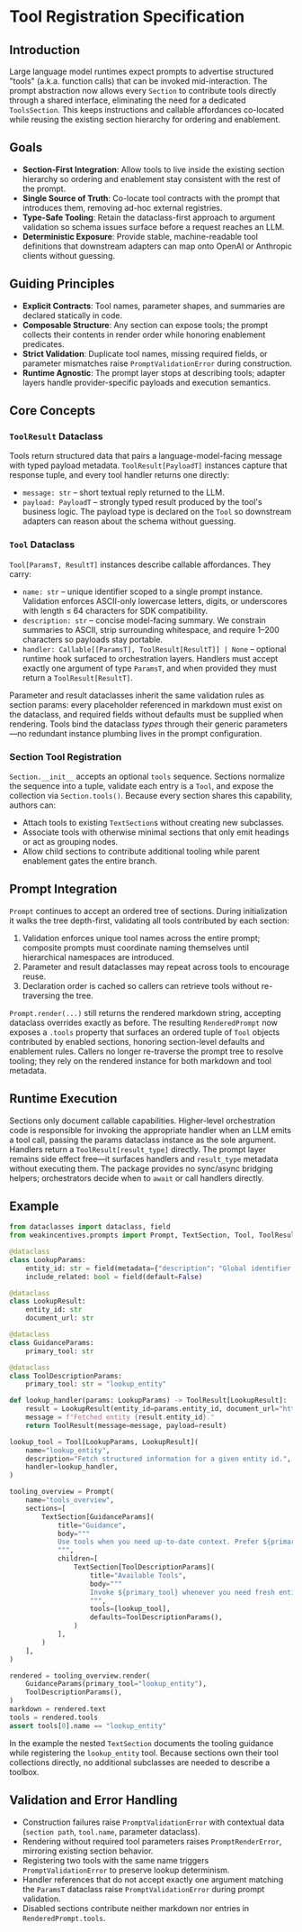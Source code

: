 # Tool Registration Specification

## Introduction

Large language model runtimes expect prompts to advertise structured "tools" (a.k.a. function calls) that can be invoked
mid-interaction. The prompt abstraction now allows every `Section` to contribute tools directly through a shared
interface, eliminating the need for a dedicated `ToolsSection`. This keeps instructions and callable affordances
co-located while reusing the existing section hierarchy for ordering and enablement.

## Goals

- **Section-First Integration**: Allow tools to live inside the existing section hierarchy so ordering and enablement stay
  consistent with the rest of the prompt.
- **Single Source of Truth**: Co-locate tool contracts with the prompt that introduces them, removing ad-hoc external
  registries.
- **Type-Safe Tooling**: Retain the dataclass-first approach to argument validation so schema issues surface before a
  request reaches an LLM.
- **Deterministic Exposure**: Provide stable, machine-readable tool definitions that downstream adapters can map onto
  OpenAI or Anthropic clients without guessing.

## Guiding Principles

- **Explicit Contracts**: Tool names, parameter shapes, and summaries are declared statically in code.
- **Composable Structure**: Any section can expose tools; the prompt collects their contents in render order while
  honoring enablement predicates.
- **Strict Validation**: Duplicate tool names, missing required fields, or parameter mismatches raise
  `PromptValidationError` during construction.
- **Runtime Agnostic**: The prompt layer stops at describing tools; adapter layers handle provider-specific payloads and
  execution semantics.

## Core Concepts

### `ToolResult` Dataclass

Tools return structured data that pairs a language-model-facing message with typed payload metadata. `ToolResult[PayloadT]`
instances capture that response tuple, and every tool handler returns one directly:

- `message: str` – short textual reply returned to the LLM.
- `payload: PayloadT` – strongly typed result produced by the tool's business logic. The payload type is declared on the
  `Tool` so downstream adapters can reason about the schema without guessing.

### `Tool` Dataclass

`Tool[ParamsT, ResultT]` instances describe callable affordances. They carry:

- `name: str` – unique identifier scoped to a single prompt instance. Validation enforces ASCII-only lowercase letters,
  digits, or underscores with length ≤ 64 characters for SDK compatibility.
- `description: str` – concise model-facing summary. We constrain summaries to ASCII, strip surrounding whitespace, and
  require 1–200 characters so payloads stay portable.
- `handler: Callable[[ParamsT], ToolResult[ResultT]] | None` – optional runtime hook surfaced to orchestration layers.
  Handlers must accept exactly one argument of type `ParamsT`, and when provided they must return a `ToolResult[ResultT]`.

Parameter and result dataclasses inherit the same validation rules as section params: every placeholder referenced in
markdown must exist on the dataclass, and required fields without defaults must be supplied when rendering. Tools bind the
dataclass *types* through their generic parameters—no redundant instance plumbing lives in the prompt configuration.

### Section Tool Registration

`Section.__init__` accepts an optional `tools` sequence. Sections normalize the sequence into a tuple, validate each entry
is a `Tool`, and expose the collection via `Section.tools()`. Because every section shares this capability, authors can:

- Attach tools to existing `TextSection`s without creating new subclasses.
- Associate tools with otherwise minimal sections that only emit headings or act as grouping nodes.
- Allow child sections to contribute additional tooling while parent enablement gates the entire branch.

## Prompt Integration

`Prompt` continues to accept an ordered tree of sections. During initialization it walks the tree depth-first, validating
all tools contributed by each section:

1. Validation enforces unique tool names across the entire prompt; composite prompts must coordinate naming themselves
   until hierarchical namespaces are introduced.
1. Parameter and result dataclasses may repeat across tools to encourage reuse.
1. Declaration order is cached so callers can retrieve tools without re-traversing the tree.

`Prompt.render(...)` still returns the rendered markdown string, accepting dataclass overrides exactly as before. The
resulting `RenderedPrompt` now exposes a `.tools` property that surfaces an ordered tuple of `Tool` objects contributed by
enabled sections, honoring section-level defaults and enablement rules. Callers no longer re-traverse the prompt tree to
resolve tooling; they rely on the rendered instance for both markdown and tool metadata.

## Runtime Execution

Sections only document callable capabilities. Higher-level orchestration code is responsible for invoking the appropriate
handler when an LLM emits a tool call, passing the params dataclass instance as the sole argument. Handlers return a
`ToolResult[result_type]` directly. The prompt layer remains side effect free—it surfaces handlers and `result_type`
metadata without executing them. The package provides no sync/async bridging helpers; orchestrators decide when to `await`
or call handlers directly.

## Example

```python
from dataclasses import dataclass, field
from weakincentives.prompts import Prompt, TextSection, Tool, ToolResult

@dataclass
class LookupParams:
    entity_id: str = field(metadata={"description": "Global identifier to fetch"})
    include_related: bool = field(default=False)

@dataclass
class LookupResult:
    entity_id: str
    document_url: str

@dataclass
class GuidanceParams:
    primary_tool: str

@dataclass
class ToolDescriptionParams:
    primary_tool: str = "lookup_entity"

def lookup_handler(params: LookupParams) -> ToolResult[LookupResult]:
    result = LookupResult(entity_id=params.entity_id, document_url="https://example.com")
    message = f"Fetched entity {result.entity_id}."
    return ToolResult(message=message, payload=result)

lookup_tool = Tool[LookupParams, LookupResult](
    name="lookup_entity",
    description="Fetch structured information for a given entity id.",
    handler=lookup_handler,
)

tooling_overview = Prompt(
    name="tools_overview",
    sections=[
        TextSection[GuidanceParams](
            title="Guidance",
            body="""
            Use tools when you need up-to-date context. Prefer ${primary_tool} for critical lookups.
            """,
            children=[
                TextSection[ToolDescriptionParams](
                    title="Available Tools",
                    body="""
                    Invoke ${primary_tool} whenever you need fresh entity context.
                    """,
                    tools=[lookup_tool],
                    defaults=ToolDescriptionParams(),
                )
            ],
        )
    ],
)

rendered = tooling_overview.render(
    GuidanceParams(primary_tool="lookup_entity"),
    ToolDescriptionParams(),
)
markdown = rendered.text
tools = rendered.tools
assert tools[0].name == "lookup_entity"
```

In the example the nested `TextSection` documents the tooling guidance while registering the `lookup_entity` tool. Because
sections own their tool collections directly, no additional subclasses are needed to describe a toolbox.

## Validation and Error Handling

- Construction failures raise `PromptValidationError` with contextual data (`section path`, `tool.name`, parameter
  dataclass).
- Rendering without required tool parameters raises `PromptRenderError`, mirroring existing section behavior.
- Registering two tools with the same name triggers `PromptValidationError` to preserve lookup determinism.
- Handler references that do not accept exactly one argument matching the `ParamsT` dataclass raise
  `PromptValidationError` during prompt validation.
- Disabled sections contribute neither markdown nor entries in `RenderedPrompt.tools`.
